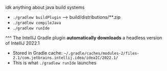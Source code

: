 idk anything about java build systems

- `./gradlew buildPlugin` --> build/distributions/**.zip
- `./gradlew compileJava`
- `./gradlew runIde`

^^^
The IntelliJ Gradle plugin **automatically downloads** a headless version of IntelliJ 2022.1
- Stored in Gradle cache: `~/.gradle/caches/modules-2/files-2.1/com.jetbrains.intellij.idea/ideaIC/2022.1/`
- This is what `./gradlew runIde` launches
